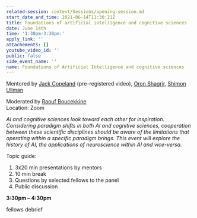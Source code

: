 ```yaml
---
related-session: content/Sessions/opening-session.md
start_date_and_time: 2021-06-14T11:30:21Z
title: Foundations of artificial intelligence and cognitive sciences
date: June 14th
time: '1:30pm-3:30pm:'
apply_link: ''
attachements: []
youtube_video_id: ''
public: false
side_event_name: ''
name: Foundations of Artificial Intelligence and cognitive sciences
---
```


Mentored by [Jack Copeland](/mentors#copeland) (pre-registered video), [Oron Shagrir](/mentors#shagrir), [Shimon Ullman](/mentors#ullman)

Moderated by [Raouf Boucekkine](/about/ica4#boucekkine)  
Location: Zoom

_AI and cognitive sciences look toward each other for inspiration. Considering paradigm shifts in both AI and cognitive sciences, cooperation between these scientific disciplines should be aware of the limitations that operating within a specific paradigm brings. This event will explore the history of AI, the applications of neuroscience within AI and vice-versa._

Topic guide:

1. 3x20 min presentations by mentors
2. 10 min break
3. Questions by selected fellows to the panel
4. Public discussion

**3:30pm – 4:30pm**

fellows debrief
